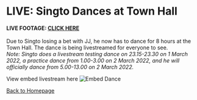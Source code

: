 # LIVE: Singto Dances at Town Hall

**LIVE FOOTAGE: [CLICK HERE](https://spstnews.github.io/live/singtodance.gif)**<br>
<br>
Due to Singto losing a bet with JJ, he now has to dance for 8 hours at the Town Hall. The dance is being livestreamed for everyone to see.
<br>
*Note: Singto does a livestream testing dance on 23.15-23.30 on 1 March 2022, a practice dance from 1.00-3.00 on 2 March 2022, and he will officially dance from 5.00-13.00 on 2 March 2022.*

View embed livestream here
![Embed Dance](https://spstnews.github.io/live/singtodance.gif)

[Back to Homepage](/live)
